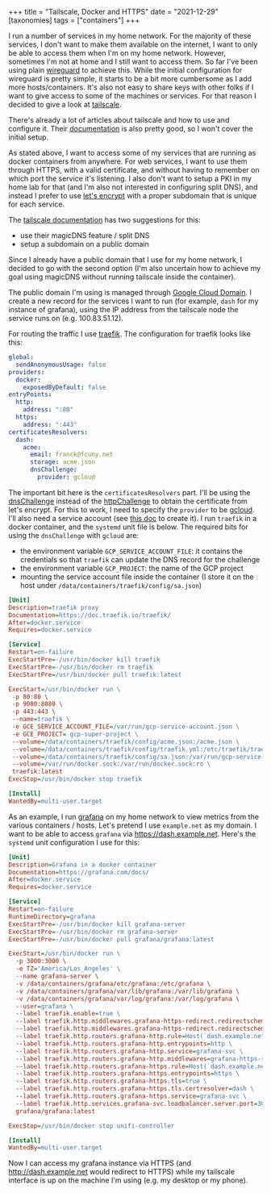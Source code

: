 +++
title = "Tailscale, Docker and HTTPS"
date = "2021-12-29"
[taxonomies]
tags = ["containers"]
+++

I run a number of services in my home network. For the majority of these services, I don't want to make them available on the internet, I want to only be able to access them when I'm on my home network. However, sometimes I'm not at home and I still want to access them. So far I've been using plain [wireguard](https://www.wireguard.com/) to achieve this. While the initial configuration for wireguard is pretty simple, it starts to be a bit more cumbersome as I add more hosts/containers. It's also not easy to share keys with other folks if I want to give access to some of the machines or services. For that reason I decided to give a look at [tailscale](https://tailscale.com/).

There's already a lot of articles about tailscale and how to use and configure it. Their [documentation](https://tailscale.com/kb/) is also pretty good, so I won't cover the initial setup.

As stated above, I want to access some of my services that are running as docker containers from anywhere. For web services, I want to use them through HTTPS, with a valid certificate, and without having to remember on which port the service it's listening. I also don't want to setup a PKI in my home lab for that (and I'm also not interested in configuring split DNS), and instead I prefer to use [let's encrypt](https://letsencrypt.org/) with a proper subdomain that is unique for each service.

The [tailscale documentation](https://tailscale.com/kb/1054/dns/) has two suggestions for this:

- use their magicDNS feature / split DNS
- setup a subdomain on a public domain

Since I already have a public domain that I use for my home network, I decided to go with the second option (I'm also uncertain how to achieve my goal using magicDNS without running tailscale inside the container).

The public domain I'm using is managed through [Google Cloud Domain](https://cloud.google.com/dns/docs/tutorials/create-domain-tutorial). I create a new record for the services I want to run (for example, `dash` for my instance of grafana), using the IP address from the tailscale node the service runs on (e.g. 100.83.51.12).

For routing the traffic I use [traefik](https://traefik.io/). The configuration for traefik looks like this:

```yaml
global:
  sendAnonymousUsage: false
providers:
  docker:
    exposedByDefault: false
entryPoints:
  http:
    address: ":80"
  https:
    address: ":443"
certificatesResolvers:
  dash:
    acme:
      email: franck@fcuny.net
      storage: acme.json
      dnsChallenge:
        provider: gcloud
```

The important bit here is the `certificatesResolvers` part. I'll be using the [dnsChallenge](https://doc.traefik.io/traefik/user-guides/docker-compose/acme-dns/) instead of the [httpChallenge](https://doc.traefik.io/traefik/user-guides/docker-compose/acme-http/) to obtain the certificate from let's encrypt. For this to work, I need to specify the `provider` to be [gcloud](https://go-acme.github.io/lego/dns/gcloud/). I'll also need a service account (see [this doc](https://cloud.google.com/docs/authentication/production#providing_credentials_to_your_application) to create it). I run `traefik` in a docker container, and the `systemd` unit file is below. The required bits for using the `dnsChallenge` with `gcloud` are:

- the environment variable `GCP_SERVICE_ACCOUNT_FILE`: it contains the credentials so that `traefik` can update the DNS record for the challenge
- the environment variable `GCP_PROJECT`: the name of the GCP project
- mounting the service account file inside the container (I store it on the host under `/data/containers/traefik/config/sa.json`)

```ini
[Unit]
Description=traefik proxy
Documentation=https://doc.traefik.io/traefik/
After=docker.service
Requires=docker.service

[Service]
Restart=on-failure
ExecStartPre=-/usr/bin/docker kill traefik
ExecStartPre=-/usr/bin/docker rm traefik
ExecStartPre=/usr/bin/docker pull traefik:latest

ExecStart=/usr/bin/docker run \
 -p 80:80 \
 -p 9080:8080 \
 -p 443:443 \
 --name=traefik \
 -e GCE_SERVICE_ACCOUNT_FILE=/var/run/gcp-service-account.json \
 -e GCE_PROJECT= gcp-super-project \
 --volume=/data/containers/traefik/config/acme.json:/acme.json \
 --volume=/data/containers/traefik/config/traefik.yml:/etc/traefik/traefik.yml:ro \
 --volume=/data/containers/traefik/config/sa.json:/var/run/gcp-service-account.json \
 --volume=/var/run/docker.sock:/var/run/docker.sock:ro \
 traefik:latest
ExecStop=/usr/bin/docker stop traefik

[Install]
WantedBy=multi-user.target
```

As an example, I run [grafana](https://grafana.com/) on my home network to view metrics from the various containers / hosts. Let's pretend I use `example.net` as my domain. I want to be able to access `grafana` via <https://dash.example.net>. Here's the `systemd` unit configuration I use for this:

```ini
[Unit]
Description=Grafana in a docker container
Documentation=https://grafana.com/docs/
After=docker.service
Requires=docker.service

[Service]
Restart=on-failure
RuntimeDirectory=grafana
ExecStartPre=-/usr/bin/docker kill grafana-server
ExecStartPre=-/usr/bin/docker rm grafana-server
ExecStartPre=-/usr/bin/docker pull grafana/grafana:latest

ExecStart=/usr/bin/docker run \
  -p 3000:3000 \
  -e TZ='America/Los_Angeles' \
  --name grafana-server \
  -v /data/containers/grafana/etc/grafana:/etc/grafana \
  -v /data/containers/grafana/var/lib/grafana:/var/lib/grafana \
  -v /data/containers/grafana/var/log/grafana:/var/log/grafana \
  --user=grafana \
  --label traefik.enable=true \
  --label traefik.http.middlewares.grafana-https-redirect.redirectscheme.scheme=https \
  --label traefik.http.middlewares.grafana-https-redirect.redirectscheme.permanent=true \
  --label traefik.http.routers.grafana-http.rule=Host(`dash.example.net`) \
  --label traefik.http.routers.grafana-http.entrypoints=http \
  --label traefik.http.routers.grafana-http.service=grafana-svc \
  --label traefik.http.routers.grafana-http.middlewares=grafana-https-redirect \
  --label traefik.http.routers.grafana-https.rule=Host(`dash.example.net`) \
  --label traefik.http.routers.grafana-https.entrypoints=https \
  --label traefik.http.routers.grafana-https.tls=true \
  --label traefik.http.routers.grafana-https.tls.certresolver=dash \
  --label traefik.http.routers.grafana-https.service=grafana-svc \
  --label traefik.http.services.grafana-svc.loadbalancer.server.port=3000 \
  grafana/grafana:latest

ExecStop=/usr/bin/docker stop unifi-controller

[Install]
WantedBy=multi-user.target
```

Now I can access my grafana instance via HTTPS (and <http://dash.example.net> would redirect to HTTPS) while my tailscale interface is up on the machine I'm using (e.g. my desktop or my phone).

